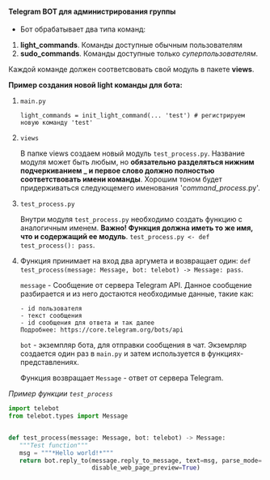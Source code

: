 #### **Telegram BOT для администрирования группы**
- Бот обрабатывает два типа команд:
1. **light_commands**. Команды доступные обычным пользователям
2. **sudo_commands**. Команды доступные только _суперпользователям_. 

Каждой команде должен соответсвовать свой модуль в пакете **views**.

**Пример создания новой light команды для бота:**

1. ```main.py```

    ```light_commands = init_light_command(... 'test') # регистрируем новую команду 'test'```

2. ```views```

    В папке views создаем новый модуль ```test_process.py```. Название модуля может быть любым, но **обязательно
    разделяться нижним подчеркиванием _ и первое слово должно полностью соответствовать имени команды**.
    Хорошим тоном будет придерживаться следующемего именования '_command_process_.py'.
3. ```test_process.py```

    Внутри модуля ```test_process.py``` необходимо создать функцию с аналогичным именем.
    **Важно! Функция должна иметь то же имя, что и содержащий ее модуль**.
    ```test_process.py <- def test_process(): pass```.
 4. Функция принимает на вход два аргумета и возвращает один:
    ```def test_process(message: Message, bot: telebot) -> Message: pass```.
    
    ```message``` - Сообщение от сервера Telegram API. Данное сообщение разбирается и из него
    достаются необходимые данные, такие как:
    
        - id пользователя
        - текст сообщения
        - id сообщения для ответа и так далее
        Подробнее: https://core.telegram.org/bots/api
        
    ```bot``` - экземпляр бота, для отправки сообщения в чат. Экземрляр создается один раз в ```main.py```
    и затем используется в функциях-представлениях.
    
    Функция возвращает ```Message``` - ответ от сервера Telegram.
    
 _Пример функции ```test_process```_
 
 ```python
import telebot
from telebot.types import Message


def test_process(message: Message, bot: telebot) -> Message:
    """Test function"""
    msg = """*Hello world!*"""
    return bot.reply_to(message.reply_to_message, text=msg, parse_mode='markdown',
                        disable_web_page_preview=True)
```
